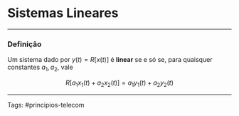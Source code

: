 # Sistemas Lineares

---

### Definição

Um sistema dado por $y(t) = R[x(t)]$ é **linear** se e só se, para quaisquer constantes $a_1,a_2$, vale

$$
R[a_1x_1(t) + a_2x_2(t)] = a_1y_1(t) + a_2y_2(t)
$$

---

Tags: #principios-telecom 
